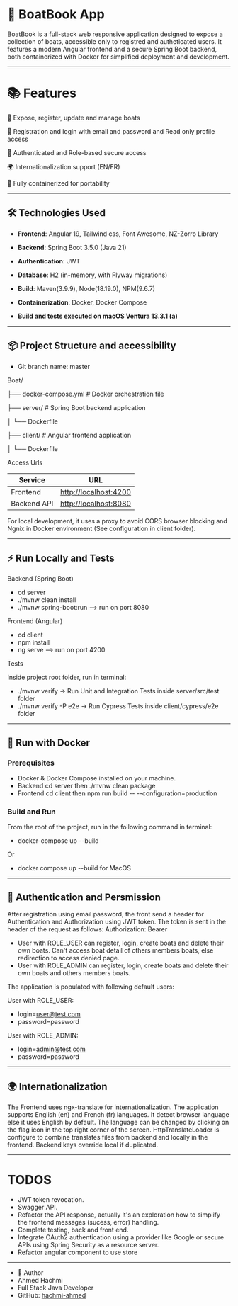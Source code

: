 # 🚤 BoatBook App

BoatBook is a full-stack web responsive application designed to expose a collection of boats, accessible only to registred and autheticated users. It features a modern Angular frontend and a secure Spring Boot backend, both containerized with Docker for simplified deployment and development.

 ---

# 📚 Features

🧾 Expose, register, update and manage boats

👤 Registration and login with email and password and Read only profile access

🔐 Authenticated and Role-based secure access

🌍 Internationalization support (EN/FR)

🐳 Fully containerized for portability

---

## 🛠 Technologies Used

- **Frontend**: Angular 19, Tailwind css, Font Awesome, NZ-Zorro Library
- **Backend**: Spring Boot 3.5.0 (Java 21)
- **Authentication**: JWT
- **Database**: H2 (in-memory, with Flyway migrations)
- **Build**: Maven(3.9.9), Node(18.19.0), NPM(9.6.7)  
- **Containerization**: Docker, Docker Compose

- **Build and tests executed on macOS Ventura 13.3.1 (a)**


---

## 📦 Project Structure and accessibility

- Git branch name: master

Boat/

├── docker-compose.yml # Docker orchestration file

├── server/ # Spring Boot backend application

│ └── Dockerfile

├── client/ # Angular frontend application

│ └── Dockerfile



Access Urls

| Service     | URL                                            |
| ----------- | ---------------------------------------------- |
| Frontend    | [http://localhost:4200](http://localhost:4200) |
| Backend API | [http://localhost:8080](http://localhost:8080) |

For local development, it uses a proxy to avoid CORS browser blocking and Ngnix in Docker environment (See configuration in client folder).

---

## ⚡️ Run Locally and Tests

Backend (Spring Boot)

- cd server
- ./mvnw clean install
- ./mvnw spring-boot:run   --> run on port 8080 


Frontend (Angular)

- cd client
- npm install
- ng serve --> run on port 4200

Tests

Inside project root folder, run in terminal:
- ./mvnw verify           -> Run Unit and Integration Tests inside server/src/test folder
- ./mvnw verify -P e2e    -> Run Cypress Tests inside client/cypress/e2e folder

---

## 🚀 Run with Docker

### Prerequisites

- Docker & Docker Compose installed on your machine.
- Backend cd server then ./mvnw clean package
- Frontend cd client then npm run build -- --configuration=production

### Build and Run

From the root of the project, run in the following command in terminal:

- docker-compose up --build

Or 

- docker compose up --build for MacOS 

---

## 🔐 Authentication and Persmission

After registration using email password, the front send a header for Authentication and Authorization using JWT token. 
The token is sent in the header of the request as follows:
Authorization: Bearer <jwt-token>

- User with ROLE_USER can register, login, create boats and delete their own boats. Can't access boat detail of others members boats, else redirection to access denied page.
- User with ROLE_ADMIN can register, login, create boats and delete their own boats and others members boats.

The application is populated with following default users: 

User with ROLE_USER:
- login=user@test.com 
- password=password

User with ROLE_ADMIN:
- login=admin@test.com 
- password=password

---

## 🌍 Internationalization

The Frontend uses ngx-translate for internationalization. The application supports English (en) and French (fr) languages. It detect browser language else it uses English by default. The language can be changed by clicking on the flag icon in the top right corner of the screen. HttpTranslateLoader is configure to combine translates files from backend and locally in the frontend. Backend keys override local if duplicated.


 ---

 # TODOS
 - JWT token revocation.
 - Swagger API.
 - Refactor the API response, actually it's an exploration how to simplify the frontend messages (sucess, error) handling.
 - Complete testing, back and front end.
 - Integrate OAuth2 authentication using a provider like Google or secure APIs using Spring Security as a resource server.
 - Refactor angular component to use store

 ---

- 👤 Author
- Ahmed Hachmi
- Full Stack Java Developer
- GitHub: [hachmi-ahmed](https://github.com/hachmi-ahmed)

